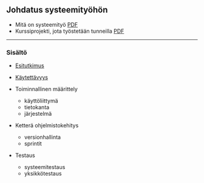 ## Johdatus systeemityöhön

- Mitä on systeemityö [PDF](http://www.leeniemi.net/syst19/materiaali/syst19.pdf)
- Kurssiprojekti, jota työstetään tunneilla [PDF](http://www.leeniemi.net/syst19/materiaali/Asunnonvuokraus.pdf)

---
### Sisältö

- [Esitutkimus](esitutkimus.html)

- [Käytettävyys](kaytettavyys.md)

- Toiminnallinen määrittely
    - käyttöliittymä
    - tietokanta
    - järjestelmä

- Ketterä ohjelmistokehitys
    - versionhallinta
    - sprintit

- Testaus
    - systeemitestaus
    - yksikkötestaus